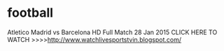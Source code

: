 # football
Atletico Madrid vs Barcelona HD Full Match 28 Jan 2015   CLICK HERE TO WATCH >>>>http://www.watchlivesportstvin.blogspot.com/
